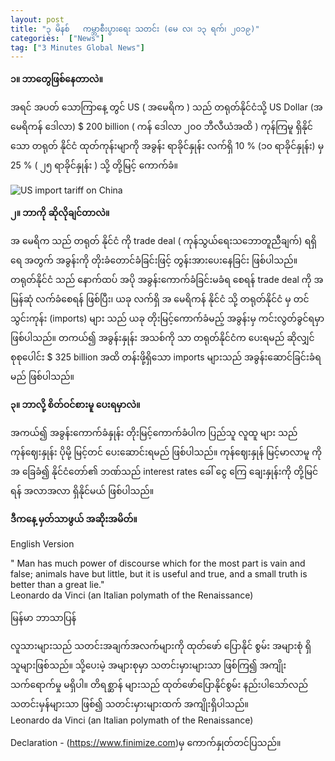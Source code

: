 ```yaml
---
layout: post
title: "၃ မိနစ်   ကမ္ဘာစီးပွားရေး သတင်း (မေ လ၊ ၁၃ ရက်၊ ၂၀၁၉)"
categories:  ["News"]
tag: ["3 Minutes Global News"]
---
```


**၁။ ဘာတွေဖြစ်နေတာလဲ။**

အရင် အပတ် သောကြာနေ့ တွင် US ( အမေရိက ) သည် တရုတ်နိုင်ငံသို့ US Dollar (အ မေရိကန် ဒေါလာ) $ 200 billion ( ကန် ဒေါလာ ၂၀၀ ဘီလီယံအထိ ) ကုန်ကြမူ ရှိနိုင် သော တရုတ် နိုင်ငံ ထုတ်ကုန်းမျာကို အခွန်း ရာခိုင်နှုန်း လက်ရှိ 10 % (၁၀  ရာခိုင်နှုန်း) မှ 25 % ( ၂၅ ရာခိုင်နှုန်း ) သို့ တို့မြင့် ကောက်ခံ။
<!-- more -->

<img src="http://drive.google.com/uc?export=view&id=1-3Ne_zUiIrX5hMXZ0HDSGzScE2PddACT" alt="US import tariff on China">

**၂။ ဘာကို ဆိုလိုချင်တာလဲ။**

အ မေရိက သည် တရုတ် နိုင်ငံ ကို trade deal ( ကုန်သွယ်ရေးသဘောတူညီချက်) ရရှိရေ အတွက် အခွန်းကို တိုးခံတောင်ခံခြင်းဖြင့်  တွန်းအားပေးနေခြင်း ဖြစ်ပါသည်။ တရုတ်နိုင်ငံ သည် နောက်ထပ် အပို အခွန်းကောက်ခံခြင်းမခံရ စေရန် trade deal ကို အမြန်ဆုံ လက်ခံစေရန် ဖြစ်ပြီး၊ ယခု လက်ရှိ အ မေရိကန် နိုင်ငံ သို့ တရုတ်နိုင်ငံ မှ တင်သွင်းကုန်း (imports) များ သည် ယခု    တိုးမြင့်ကောက်ခံမည့် အခွန်းမှ ကင်းလွတ်ခွင်ရမှာ ဖြစ်ပါသည်။ တကယ်၍ အခွန်းနှုန်း အသစ်ကို သာ တရုတ်နိုင်ငံက ပေးရမည် ဆိုလျှင်  စုစုပေါင်း $  325 billion အထိ တန်းဖို့ရှိသော imports များသည် အခွန်းဆောင်ခြင်းခံရမည် ဖြစ်ပါသည်။

**၃။ ဘာလို့ စိတ်ဝင်စားမူ ပေးရမှာလဲ။**

အကယ်၍  အခွန်းကောက်ခံနှုန်း တိုးမြင့်ကောက်ခံပါက ပြည်သူ လူထူ များ သည် ကုန်ဈေးနှုန်း ပိုမို့ မြင့်တင် ပေးဆောင်းရမည် ဖြစ်ပါသည်။ ကုန်ဈေးနှုန် မြင့်မာလာမူ ကို အ ခြေခံ၍ နိုင်ငံတော်၏ ဘဏ်သည် interest rates ခေါ် ငွေ ကြေ ချေးနှုန်းကို  တို့မြင်ရန် အလာအလာ ရှိနိုင်မယ် ဖြစ်ပါသည်။

**ဒီကနေ့ မှတ်သာဖွယ် အဆိုးအမိတ်။**

English Version

" Man has much power of discourse which for the most part is vain and false; animals have but little, but it is useful and true, and a small truth is better than a great lie."<br />
Leonardo da Vinci (an Italian polymath of the Renaissance)

မြန်မာ ဘာသာပြန်

လူသားများသည် သတင်းအချက်အလက်များကို  ထုတ်ဖော် ပြောနိုင် စွမ်း အများစုံ ရှိသူများဖြစ်သည်။ သို့ပေးမဲ့ အများစုမှာ သတင်းမှားများသာ ဖြစ်ကြ၍ အကျိုးသက်ရောက်မှု မရှိပါ။ တိရစ္ဆာန် များသည် ထုတ်ဖော်ပြောနိုင်စွမ်း နည်းပါသော်လည် သတင်းမှန်များသာ ဖြစ်၍ သတင်းမှားများထက် အကျိုးရှိပါသည်။<br />
Leonardo da Vinci (an Italian polymath of the Renaissance)



Declaration - (https://www.finimize.com)မှ ကောက်နှုတ်တင်ပြသည်။
